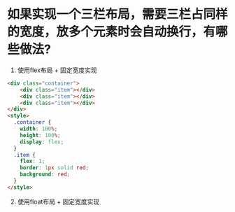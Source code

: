 # 如果实现一个三栏布局，需要三栏占同样的宽度，放多个元素时会自动换行，有哪些做法?

1. 使用flex布局 + 固定宽度实现
   
```html
<div class="container">
    <div class="item"></div>
    <div class="item"></div>
    <div class="item"></div>
</div>
<style>
  .container {
    width: 100%;
    height: 100%;
    display: flex;
  }
  .item {
    flex: 1;
    border: 1px solid red;
    background: red;
  }
</style>
```

2. 使用float布局 + 固定宽度实现